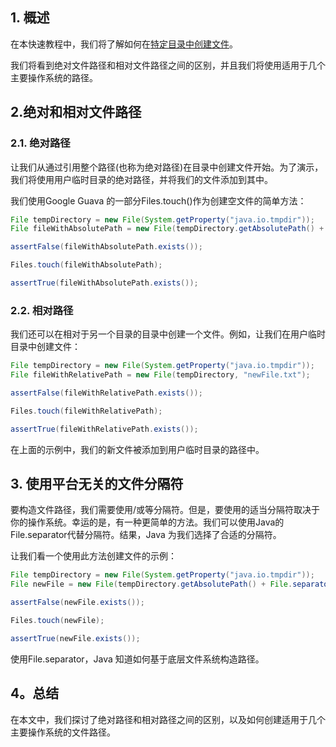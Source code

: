 ## 1. 概述

在本快速教程中，我们将了解如何在[特定目录中](https://www.baeldung.com/java-create-directory)[创建文件](https://www.baeldung.com/java-how-to-create-a-file)。

我们将看到绝对文件路径和相对文件路径之间的区别，并且我们将使用适用于几个主要操作系统的路径。

## 2.绝对和相对文件路径

### 2.1. 绝对路径

让我们从通过引用整个路径(也称为绝对路径)在目录中创建文件开始。为了演示，我们将使用用户临时目录的绝对路径，并将我们的文件添加到其中。

我们使用Google Guava 的一部分Files.touch()作为创建空文件的简单方法：

```java
File tempDirectory = new File(System.getProperty("java.io.tmpdir"));
File fileWithAbsolutePath = new File(tempDirectory.getAbsolutePath() + "/testFile.txt");

assertFalse(fileWithAbsolutePath.exists());

Files.touch(fileWithAbsolutePath);

assertTrue(fileWithAbsolutePath.exists());
```

### 2.2. 相对路径

我们还可以在相对于另一个目录的目录中创建一个文件。例如，让我们在用户临时 目录中创建文件：

```java
File tempDirectory = new File(System.getProperty("java.io.tmpdir"));
File fileWithRelativePath = new File(tempDirectory, "newFile.txt");

assertFalse(fileWithRelativePath.exists());

Files.touch(fileWithRelativePath);

assertTrue(fileWithRelativePath.exists());
```

在上面的示例中，我们的新文件被添加到用户临时目录的路径中。

## 3. 使用平台无关的文件分隔符

要构造文件路径，我们需要使用/或等分隔符。但是，要使用的适当分隔符取决于你的操作系统。幸运的是，有一种更简单的方法。我们可以使用Java的File.separator代替分隔符。结果，Java 为我们选择了合适的分隔符。

让我们看一个使用此方法创建文件的示例：

```java
File tempDirectory = new File(System.getProperty("java.io.tmpdir"));
File newFile = new File(tempDirectory.getAbsolutePath() + File.separator + "newFile.txt");

assertFalse(newFile.exists());

Files.touch(newFile);

assertTrue(newFile.exists());
```

使用File.separator，Java 知道如何基于底层文件系统构造路径。

## 4。总结

在本文中，我们探讨了绝对路径和相对路径之间的区别，以及如何创建适用于几个主要操作系统的文件路径。